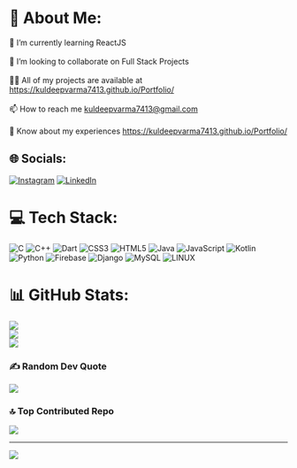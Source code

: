 # 💫 About Me:
🌱 I’m currently learning ReactJS<br><br>👯 I’m looking to collaborate on Full Stack Projects<br><br>👨‍💻 All of my projects are available at https://kuldeepvarma7413.github.io/Portfolio/<br><br>📫 How to reach me kuldeepvarma7413@gmail.com<br><br>📄 Know about my experiences https://kuldeepvarma7413.github.io/Portfolio/


## 🌐 Socials:
[![Instagram](https://img.shields.io/badge/Instagram-%23E4405F.svg?logo=Instagram&logoColor=white)](https://instagram.com/kuldeepvarma7413) [![LinkedIn](https://img.shields.io/badge/LinkedIn-%230077B5.svg?logo=linkedin&logoColor=white)](https://www.linkedin.com/in/kul-deep-varma-4150bb225/) 

# 💻 Tech Stack:
![C](https://img.shields.io/badge/c-%2300599C.svg?style=for-the-badge&logo=c&logoColor=white) ![C++](https://img.shields.io/badge/c++-%2300599C.svg?style=for-the-badge&logo=c%2B%2B&logoColor=white) ![Dart](https://img.shields.io/badge/dart-%230175C2.svg?style=for-the-badge&logo=dart&logoColor=white) ![CSS3](https://img.shields.io/badge/css3-%231572B6.svg?style=for-the-badge&logo=css3&logoColor=white) ![HTML5](https://img.shields.io/badge/html5-%23E34F26.svg?style=for-the-badge&logo=html5&logoColor=white) ![Java](https://img.shields.io/badge/java-%23ED8B00.svg?style=for-the-badge&logo=openjdk&logoColor=white) ![JavaScript](https://img.shields.io/badge/javascript-%23323330.svg?style=for-the-badge&logo=javascript&logoColor=%23F7DF1E) ![Kotlin](https://img.shields.io/badge/kotlin-%237F52FF.svg?style=for-the-badge&logo=kotlin&logoColor=white) ![Python](https://img.shields.io/badge/python-3670A0?style=for-the-badge&logo=python&logoColor=ffdd54) ![Firebase](https://img.shields.io/badge/firebase-%23039BE5.svg?style=for-the-badge&logo=firebase) ![Django](https://img.shields.io/badge/django-%23092E20.svg?style=for-the-badge&logo=django&logoColor=white) ![MySQL](https://img.shields.io/badge/mysql-%2300000f.svg?style=for-the-badge&logo=mysql&logoColor=white) ![LINUX](https://img.shields.io/badge/Linux-FCC624?style=for-the-badge&logo=linux&logoColor=black)
# 📊 GitHub Stats:
![](https://github-readme-stats.vercel.app/api?username=kuldeepvarma7413&theme=nightowl&hide_border=true&include_all_commits=true&count_private=false)<br/>
![](https://github-readme-streak-stats.herokuapp.com/?user=kuldeepvarma7413&theme=nightowl&hide_border=true)<br/>
![](https://github-readme-stats.vercel.app/api/top-langs/?username=kuldeepvarma7413&theme=nightowl&hide_border=true&include_all_commits=true&count_private=false&layout=compact)

### ✍️ Random Dev Quote
![](https://quotes-github-readme.vercel.app/api?type=horizontal&theme=radical)

### 🔝 Top Contributed Repo
![](https://github-contributor-stats.vercel.app/api?username=kuldeepvarma7413&limit=5&theme=dark&combine_all_yearly_contributions=true)

---
[![](https://visitcount.itsvg.in/api?id=kuldeepvarma7413&icon=0&color=0)](https://visitcount.itsvg.in)

<!-- Proudly created with GPRM ( https://gprm.itsvg.in ) -->
